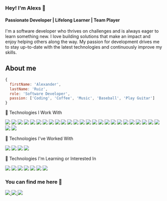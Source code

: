 ### Hey! I'm Alexs 👋

#### Passionate Developer | Lifelong Learner | Team Player

I'm a software developer who thrives on challenges and is always eager to learn something new. I love building solutions that make an impact and enjoy helping others along the way. My passion for development drives me to stay up-to-date with the latest technologies and continuously improve my skills.

## About me

```js
{
  firstName: 'Alexander',
  lastName: 'Ruiz',
  role: 'Software Developer',
  passion: ['Coding', 'Coffee', 'Music', 'Baseball', 'Play Guitar']
}
```

🚀 Technologies I Work With

<p>
  <img src="https://img.shields.io/badge/JavaScript-F7DF1E?style=for-the-badge&logo=javascript&logoColor=black">
  <img src="https://img.shields.io/badge/TypeScript-007ACC?style=for-the-badge&logo=typescript&logoColor=white">
  <img src="https://img.shields.io/badge/React-20232A?style=for-the-badge&logo=react&logoColor=61DAFB">
  <img src="https://img.shields.io/badge/Node.js-339933?style=for-the-badge&logo=nodedotjs&logoColor=white">
  <img src="https://img.shields.io/badge/Express.js-000000?style=for-the-badge&logo=express&logoColor=white">
  <img src="https://img.shields.io/badge/MSSQL-2f2f2f?style=for-the-badge&logo=mssql&logoColor=white">
  <img src="https://img.shields.io/badge/Swagger-85EA2D?style=for-the-badge&logo=swagger&logoColor=black">
  <img src="https://img.shields.io/badge/Knex-3F3F3F?style=for-the-badge&logo=knex&logoColor=white">
  <img src="https://img.shields.io/badge/Objection-990000?style=for-the-badge&logo=javascript&logoColor=white">
  <img src="https://img.shields.io/badge/Fastify-white?style=for-the-badge&logo=fastify&logoColor=black">
  <img src="https://img.shields.io/badge/MySQL-00758f?style=for-the-badge&logo=mysql&logoColor=white">
  <img src="https://img.shields.io/badge/React_Native-20232A?style=for-the-badge&logo=react&logoColor=61DAFB">
  <img src="https://img.shields.io/badge/Reanimated-61DAFB?style=for-the-badge&logo=react&logoColor=black">
  <img src="https://img.shields.io/badge/Expo-000020?style=for-the-badge&logo=expo&logoColor=white">
  <img src="https://img.shields.io/badge/Next.js-000000?style=for-the-badge&logo=nextdotjs&logoColor=white">
  <img src="https://img.shields.io/badge/Prisma-2D3748?style=for-the-badge&logo=prisma&logoColor=white">
  <img src="https://img.shields.io/badge/Git-F05032?style=for-the-badge&logo=git&logoColor=white">
  <img src="https://img.shields.io/badge/Linux-FCC624?style=for-the-badge&logo=linux&logoColor=black">
  <img src="https://img.shields.io/badge/Material_UI-007FFF?style=for-the-badge&logo=mui&logoColor=white">
  <img src="https://img.shields.io/badge/Chakra_UI-319795?style=for-the-badge&logo=chakraui&logoColor=white">
  <img src="https://img.shields.io/badge/Tanstack_Query-FF4154?style=for-the-badge&logo=reactquery&logoColor=white">
  <img src="https://img.shields.io/badge/Vite-646CFF?style=for-the-badge&logo=vite&logoColor=white">
  <img src="https://img.shields.io/badge/Jest-C21325?style=for-the-badge&logo=jest&logoColor=white">
  <img src="https://img.shields.io/badge/Vitest-6E9F18?style=for-the-badge&logo=vitest&logoColor=white">
  <img src="https://img.shields.io/badge/Testing_Library-E33332?style=for-the-badge&logo=testing-library&logoColor=white">
  <img src="https://img.shields.io/badge/GitLab-E24329?style=for-the-badge&logo=gitlab&logoColor=white">
  <img src="https://img.shields.io/badge/GitHub-181717?style=for-the-badge&logo=github&logoColor=white">

</p>

💼 Technologies I've Worked With

<p>
  <img src="https://img.shields.io/badge/Python-14354C?style=for-the-badge&logo=python&logoColor=white">
  <img src="https://img.shields.io/badge/Vue-41b883?style=for-the-badge&logo=vue&logoColor=34495E">
  <img src="https://img.shields.io/badge/Tailwind_CSS-38B2AC?style=for-the-badge&logo=tailwind-css&logoColor=white">
  <img src="https://img.shields.io/badge/MongoDB-white?style=for-the-badge&logo=mongodb&logoColor=4EA94B">

</p>

🎯 Technologies I'm Learning or Interested In

<p>
  <img src="https://img.shields.io/badge/Java-007396?style=for-the-badge&logo=java&logoColor=white">
  <img src="https://img.shields.io/badge/Nest-ed2945?style=for-the-badge&logo=nestjs&logoColor=white">
  <img src="https://img.shields.io/badge/Astro-FF5D01?style=for-the-badge&logo=astro&logoColor=white">

  <img src="https://img.shields.io/badge/Flutter-60caf6?style=for-the-badge&logo=flutter&logoColor=white">
  <img src="https://img.shields.io/badge/FastAPI-009485?style=for-the-badge&logo=fastapi&logoColor=white">
  <img src="https://img.shields.io/badge/trpc-2596BE?style=for-the-badge&logo=trpc&logoColor=white">
  <img src="https://img.shields.io/badge/Hono-00ADD8?style=for-the-badge&logo=hono&logoColor=white">

</p>

### You can find me here 🔎

<p>
  <a href="https://www.linkedin.com/in/ralexs0096/">
    <img src="https://img.shields.io/badge/LinkedIn-0077B5?style=for-the-badge&logo=linkedin&logoColor=white">
  </a>
  <a href="https://twitter.com/ralexs0096">
    <img src="https://img.shields.io/badge/Twitter-1DA1F2?style=for-the-badge&logo=twitter&logoColor=white">
  </a>
  <a href="https://hashnode.com/@ralexs0096">
    <img src="https://img.shields.io/badge/Hashnode-2962FF?style=for-the-badge&logo=hashnode&logoColor=white">
  </a>
</p>

